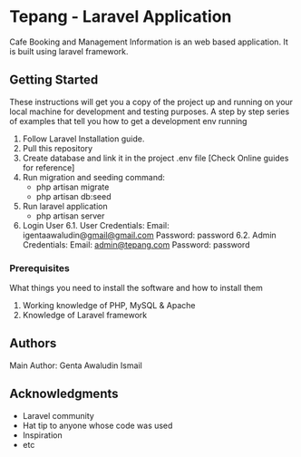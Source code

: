 # Tepang - Laravel Application
Cafe Booking and Management Information is an web based application. It is built using laravel framework.


## Getting Started

These instructions will get you a copy of the project up and running on your local machine for development and testing purposes.
A step by step series of examples that tell you how to get a development env running
1. Follow Laravel Installation guide.
2. Pull this repository
3. Create database and link it in the project .env file [Check Online guides for reference]
4. Run migration and seeding command:
	- php artisan migrate
	- php artisan db:seed
5. Run laravel application
	- php artisan server
6. Login User
	6.1. User Credentials: 
		Email:
 igentaawaludin@gmail@gmail.com
		Password: password
	6.2. Admin Credentials:
		Email: admin@tepang.com
		Password: password

### Prerequisites

What things you need to install the software and how to install them

1. Working knowledge of PHP, MySQL & Apache
2. Knowledge of Laravel framework

## Authors

Main Author: Genta Awaludin Ismail

## Acknowledgments

* Laravel community
* Hat tip to anyone whose code was used
* Inspiration
* etc

